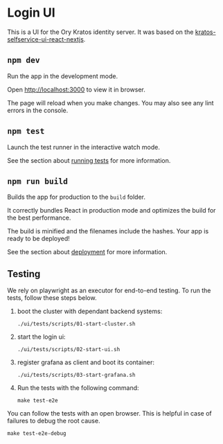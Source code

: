 # Login UI

This is a UI for the Ory Kratos identity server. It was based on
the [kratos-selfservice-ui-react-nextjs](https://github.com/ory/kratos-selfservice-ui-react-nextjs/).

## `npm dev`

Run the app in the development mode.

Open <http://localhost:3000> to view it in browser.

The page will reload when you make changes. You may also see any lint errors in
the console.

## `npm test`

Launch the test runner in the interactive watch mode.

See the section
about [running tests](https://facebook.github.io/create-react-app/docs/running-tests)
for more information.

## `npm run build`

Builds the app for production to the `build` folder.

It correctly bundles React in production mode and optimizes the build for the
best performance.

The build is minified and the filenames include the hashes.
Your app is ready to be deployed!

See the section
about [deployment](https://facebook.github.io/create-react-app/docs/deployment)
for more information.

## Testing

We rely on playwright as an executor for end-to-end testing.  To run the tests, follow these steps below.

1. boot the cluster with dependant backend systems:

    `./ui/tests/scripts/01-start-cluster.sh`

2. start the login ui:

    `./ui/tests/scripts/02-start-ui.sh`

3. register grafana as client and boot its container:

   `./ui/tests/scripts/03-start-grafana.sh`

4. Run the tests with the following command:

    `make test-e2e`

You can follow the tests with an open browser. This is helpful in case of failures to debug the root cause.

    make test-e2e-debug
